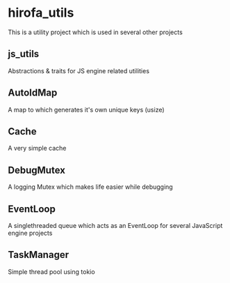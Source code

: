 # hirofa_utils

This is a utility project which is used in several other projects

## js_utils

Abstractions & traits for JS engine related utilities

## AutoIdMap

A map to which generates it's own unique keys (usize) 

## Cache

A very simple cache

## DebugMutex

A logging Mutex which makes life easier while debugging

## EventLoop

A singlethreaded queue which acts as an EventLoop for several JavaScript engine projects

## TaskManager

Simple thread pool using tokio



